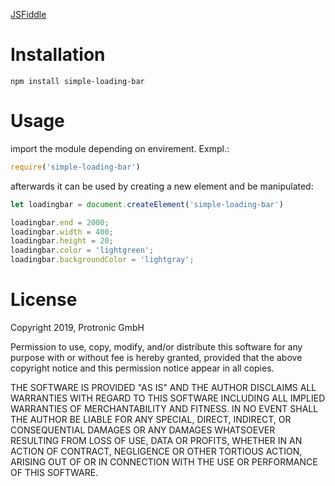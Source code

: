 [JSFiddle](https://jsfiddle.net/razoth/cdet9o7q/3/)

# Installation

```
npm install simple-loading-bar
```


# Usage

import the module depending on envirement. Exmpl.:
```javascript
require('simple-loading-bar')
```

afterwards it can be used by creating a new element and be manipulated:
```javascript
let loadingbar = document.createElement('simple-loading-bar')

loadingbar.end = 2000;
loadingbar.width = 400;
loadingbar.height = 20;
loadingbar.color = 'lightgreen';
loadingbar.backgroundColor = 'lightgray';
```

# License 

Copyright 2019, Protronic GmbH

Permission to use, copy, modify, and/or distribute this software for any
purpose with or without fee is hereby granted, provided that the above
copyright notice and this permission notice appear in all copies.

THE SOFTWARE IS PROVIDED "AS IS" AND THE AUTHOR DISCLAIMS ALL WARRANTIES
WITH REGARD TO THIS SOFTWARE INCLUDING ALL IMPLIED WARRANTIES OF
MERCHANTABILITY AND FITNESS. IN NO EVENT SHALL THE AUTHOR BE LIABLE FOR
ANY SPECIAL, DIRECT, INDIRECT, OR CONSEQUENTIAL DAMAGES OR ANY DAMAGES
WHATSOEVER RESULTING FROM LOSS OF USE, DATA OR PROFITS, WHETHER IN AN
ACTION OF CONTRACT, NEGLIGENCE OR OTHER TORTIOUS ACTION, ARISING OUT OF
OR IN CONNECTION WITH THE USE OR PERFORMANCE OF THIS SOFTWARE.
